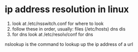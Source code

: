 # ip address resolution in linux

1. look at /etc/nsswitch.conf for where to look
2. follow these in order, usually:
	files (/etc/hosts)
	dns
	dis
3. for dns look at /etc/resolv/conf for dns

nslookup is the command to lookup up the ip address of a url